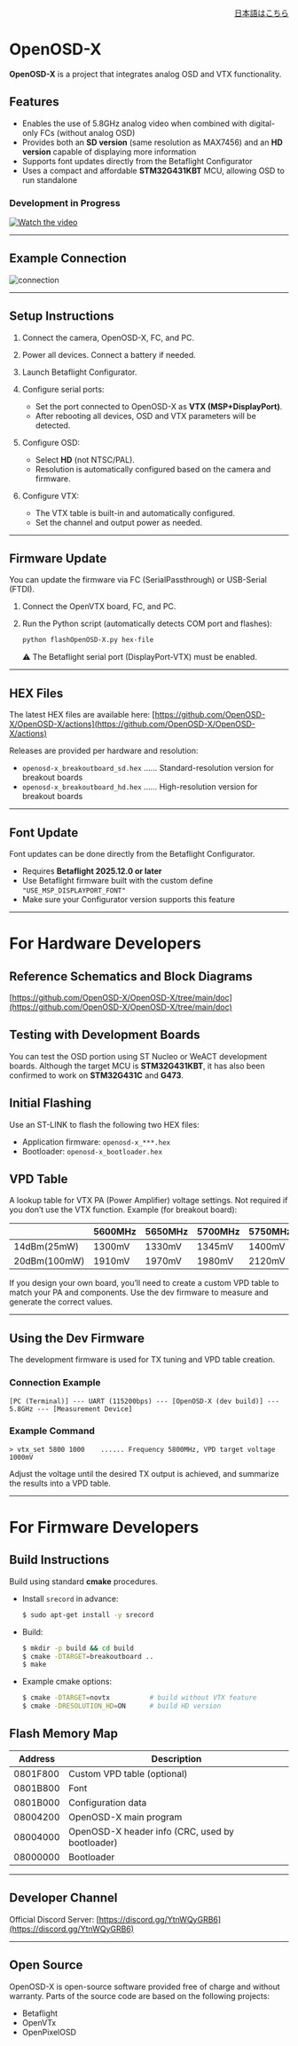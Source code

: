 
<p align="right">
  <a href="./README_jp.md">日本語はこちら</a>
</p>

# OpenOSD-X

**OpenOSD-X** is a project that integrates analog OSD and VTX functionality.

## Features

* Enables the use of 5.8GHz analog video when combined with digital-only FCs (without analog OSD)
* Provides both an **SD version** (same resolution as MAX7456) and an **HD version** capable of displaying more information
* Supports font updates directly from the Betaflight Configurator
* Uses a compact and affordable **STM32G431KBT** MCU, allowing OSD to run standalone

### Development in Progress

[![Watch the video](https://img.youtube.com/vi/iuA0HPM-mJo/0.jpg)](https://youtu.be/iuA0HPM-mJo)

---

## Example Connection

![connection](doc/Connection.png)

---

## Setup Instructions

1. Connect the camera, OpenOSD-X, FC, and PC.
2. Power all devices. Connect a battery if needed.
3. Launch Betaflight Configurator.
4. Configure serial ports:

   * Set the port connected to OpenOSD-X as **VTX (MSP+DisplayPort)**.
   * After rebooting all devices, OSD and VTX parameters will be detected.
5. Configure OSD:

   * Select **HD** (not NTSC/PAL).
   * Resolution is automatically configured based on the camera and firmware.
6. Configure VTX:

   * The VTX table is built-in and automatically configured.
   * Set the channel and output power as needed.

---

## Firmware Update

You can update the firmware via FC (SerialPassthrough) or USB-Serial (FTDI).

1. Connect the OpenVTX board, FC, and PC.
2. Run the Python script (automatically detects COM port and flashes):

   ```bash
   python flashOpenOSD-X.py hex-file
   ```

   ⚠ The Betaflight serial port (DisplayPort-VTX) must be enabled.

---

## HEX Files

The latest HEX files are available here:
[https://github.com/OpenOSD-X/OpenOSD-X/actions](https://github.com/OpenOSD-X/OpenOSD-X/actions)

Releases are provided per hardware and resolution:

* `openosd-x_breakoutboard_sd.hex` …… Standard-resolution version for breakout boards
* `openosd-x_breakoutboard_hd.hex` …… High-resolution version for breakout boards

---

## Font Update

Font updates can be done directly from the Betaflight Configurator.

* Requires **Betaflight 2025.12.0 or later**
* Use Betaflight firmware built with the custom define `"USE_MSP_DISPLAYPORT_FONT"`
* Make sure your Configurator version supports this feature

---

# For Hardware Developers

## Reference Schematics and Block Diagrams

[https://github.com/OpenOSD-X/OpenOSD-X/tree/main/doc](https://github.com/OpenOSD-X/OpenOSD-X/tree/main/doc)

## Testing with Development Boards

You can test the OSD portion using ST Nucleo or WeACT development boards.
Although the target MCU is **STM32G431KBT**, it has also been confirmed to work on **STM32G431C** and **G473**.

## Initial Flashing

Use an ST-LINK to flash the following two HEX files:

* Application firmware: `openosd-x_***.hex`
* Bootloader: `openosd-x_bootloader.hex`

## VPD Table

A lookup table for VTX PA (Power Amplifier) voltage settings.
Not required if you don’t use the VTX function.
Example (for breakout board):

| 　            | 5600MHz | 5650MHz | 5700MHz | 5750MHz | 5800MHz | 5850MHz | 5900MHz | 5950MHz | 6000MHz |
| ------------ | ------- | ------- | ------- | ------- | ------- | ------- | ------- | ------- | ------- |
| 14dBm(25mW)  | 1300mV  | 1330mV  | 1345mV  | 1400mV  | 1480mV  | 1590mV  | 1670mV  | 1710mV  | 1760mV  |
| 20dBm(100mW) | 1910mV  | 1970mV  | 1980mV  | 2120mV  | 2270mV  | 2430mV  | 2540mV  | 2620mV  | 2750mV  |

If you design your own board, you’ll need to create a custom VPD table to match your PA and components.
Use the dev firmware to measure and generate the correct values.

---

## Using the Dev Firmware

The development firmware is used for TX tuning and VPD table creation.

### Connection Example

```text
[PC (Terminal)] --- UART (115200bps) --- [OpenOSD-X (dev build)] --- 5.8GHz --- [Measurement Device]
```

### Example Command

```text
> vtx_set 5800 1000    ...... Frequency 5800MHz, VPD target voltage 1000mV
```

Adjust the voltage until the desired TX output is achieved, and summarize the results into a VPD table.

---

# For Firmware Developers

## Build Instructions

Build using standard **cmake** procedures.

* Install `srecord` in advance:

  ```bash
  $ sudo apt-get install -y srecord
  ```

* Build:

  ```bash
  $ mkdir -p build && cd build
  $ cmake -DTARGET=breakoutboard ..
  $ make
  ```

* Example cmake options:

  ```bash
  $ cmake -DTARGET=novtx          # build without VTX feature
  $ cmake -DRESOLUTION_HD=ON      # build HD version
  ```

## Flash Memory Map

| Address  | Description                                     |
| -------- | ----------------------------------------------- |
| 0801F800 | Custom VPD table (optional)                     |
| 0801B800 | Font                                            |
| 0801B000 | Configuration data                              |
| 08004200 | OpenOSD-X main program                          |
| 08004000 | OpenOSD-X header info (CRC, used by bootloader) |
| 08000000 | Bootloader                                      |

---

## Developer Channel

Official Discord Server:
[https://discord.gg/YtnWQyGRB6](https://discord.gg/YtnWQyGRB6)

---

## Open Source

OpenOSD-X is open-source software provided free of charge and without warranty.
Parts of the source code are based on the following projects:

* Betaflight
* OpenVTx
* OpenPixelOSD



